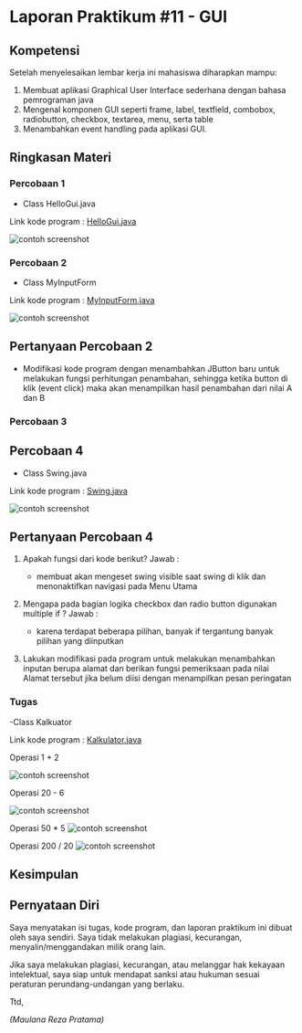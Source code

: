 # Laporan Praktikum #11 - GUI 

## Kompetensi

Setelah menyelesaikan lembar kerja ini mahasiswa diharapkan mampu: 

1. Membuat aplikasi Graphical User Interface sederhana dengan bahasa pemrograman java 
2. Mengenal komponen GUI seperti frame, label, textfield, combobox, radiobutton, checkbox, textarea, menu, serta table
3. Menambahkan event handling pada aplikasi GUI. 


## Ringkasan Materi


### Percobaan 1
- Class HelloGui.java

Link kode program : [HelloGui.java](../../src/11_GUI/HelloGui.java)

![contoh screenshot](img/1.png)

### Percobaan 2

- Class MyInputForm

Link kode program : [MyInputForm.java](../../src/11_GUI/MyInputForm.java)

![contoh screenshot](img/2.png)

## Pertanyaan Percobaan 2

-  Modifikasi kode program dengan menambahkan JButton baru untuk melakukan fungsi perhitungan penambahan, sehingga ketika button di klik (event click) maka akan             menampilkan hasil penambahan dari nilai A dan B


### Percobaan 3





















## Percobaan 4



- Class Swing.java

Link kode program : [Swing.java](../../src/11_GUI/Swing.java)


![contoh screenshot](img/4.png)

## Pertanyaan Percobaan 4

1. Apakah fungsi dari kode berikut? 
   Jawab :
   - membuat akan mengeset swing visible saat swing  di klik dan menonaktifkan navigasi pada Menu Utama


2. Mengapa pada bagian logika checkbox dan radio button digunakan multiple if ?
   Jawab : 
   - karena terdapat beberapa pilihan, banyak if tergantung banyak pilihan yang diinputkan

3. Lakukan modifikasi pada program untuk melakukan menambahkan inputan berupa alamat dan berikan fungsi pemeriksaan pada nilai Alamat tersebut jika belum diisi dengan       menampilkan pesan peringatan


### Tugas 

-Class Kalkuator 

Link kode program : [Kalkulator.java](../../src/11_GUI/Kalkulator.java)

Operasi 1 + 2

![contoh screenshot](img/5.png)


Operasi 20 - 6 

![contoh screenshot](img/8.png)

Operasi 50 * 5 
![contoh screenshot](img/9.png)

Operasi 200 / 20 
![contoh screenshot](img/10.png)

## Kesimpulan


## Pernyataan Diri

Saya menyatakan isi tugas, kode program, dan laporan praktikum ini dibuat oleh saya sendiri. Saya tidak melakukan plagiasi, kecurangan, menyalin/menggandakan milik orang lain.

Jika saya melakukan plagiasi, kecurangan, atau melanggar hak kekayaan intelektual, saya siap untuk mendapat sanksi atau hukuman sesuai peraturan perundang-undangan yang berlaku.

Ttd,

*(Maulana Reza Pratama)*